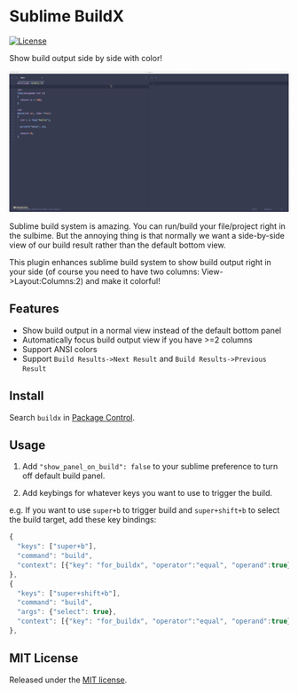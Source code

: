 # Sublime BuildX

[![License](http://img.shields.io/badge/license-MIT-blue.svg?style=flat-square)](http://mit-license.org/2016)

Show build output side by side with color!

![](./demo.gif)

Sublime build system is amazing. You can run/build your file/project right in the sulbime. But the annoying thing is that normally we want a side-by-side view of our build result rather than the default bottom view.

This plugin enhances sublime build system to show build output right in your side (of course you need to have two columns: View->Layout:Columns:2) and make it colorful!

## Features

- Show build output in a normal view instead of the default bottom panel
- Automatically focus build output view if you have >=2 columns
- Support ANSI colors
- Support `Build Results->Next Result` and `Build Results->Previous Result`

## Install

Search `buildx` in [Package Control](https://packagecontrol.io/).

## Usage

1. Add `"show_panel_on_build": false` to your sublime preference to turn off default build panel.

2. Add keybings for whatever keys you want to use to trigger the build.

e.g. If you want to use `super+b` to trigger build and `super+shift+b` to select the build target, add these key bindings:

```js
{
  "keys": ["super+b"],
  "command": "build",
  "context": [{"key": "for_buildx", "operator":"equal", "operand":true}]
},
{
  "keys": ["super+shift+b"],
  "command": "build",
  "args": {"select": true},
  "context": [{"key": "for_buildx", "operator":"equal", "operand":true}]
},
```

## MIT License

Released under the [MIT license](http://mit-license.org/2020).
